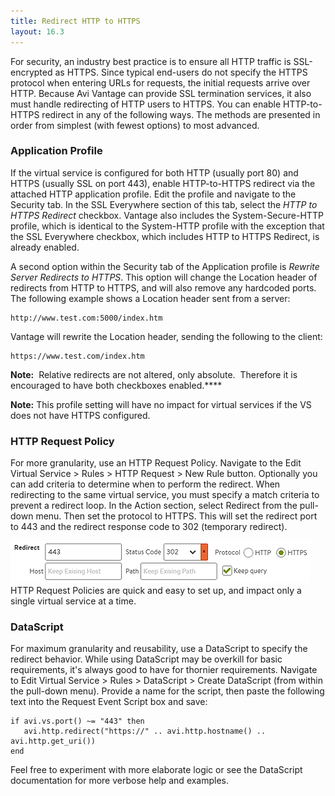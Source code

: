 ```yaml
---
title: Redirect HTTP to HTTPS
layout: 16.3
---
```

For security, an industry best practice is to ensure all HTTP traffic is SSL-encrypted as HTTPS. Since typical end-users do not specify the HTTPS protocol when entering URLs for requests, the initial requests arrive over HTTP. Because Avi Vantage can provide SSL termination services, it also must handle redirecting of HTTP users to HTTPS. You can enable HTTP-to-HTTPS redirect in any of the following ways. The methods are presented in order from simplest (with fewest options) to most advanced.

### Application Profile

If the virtual service is configured for both HTTP (usually port 80) and HTTPS (usually SSL on port 443), enable HTTP-to-HTTPS redirect via the attached HTTP application profile. Edit the profile and navigate to the Security tab. In the SSL Everywhere section of this tab, select the *HTTP to HTTPS Redirect* checkbox. Vantage also includes the System-Secure-HTTP profile, which is identical to the System-HTTP profile with the exception that the SSL Everywhere checkbox, which includes HTTP to HTTPS Redirect, is already enabled.

A second option within the Security tab of the Application profile is *Rewrite Server Redirects to HTTPS*. This option will change the Location header of redirects from HTTP to HTTPS, and will also remove any hardcoded ports. The following example shows a Location header sent from a server:

<pre><code class="language-lua">http://www.test.com:5000/index.htm</code></pre>  

Vantage will rewrite the Location header, sending the following to the client:

<pre><code class="language-lua">https://www.test.com/index.htm</code></pre>  

**Note:**  Relative redirects are not altered, only absolute.  Therefore it is encouraged to have both checkboxes enabled.****

**Note:** This profile setting will have no impact for virtual services if the VS does not have HTTPS configured.

### HTTP Request Policy

For more granularity, use an HTTP Request Policy. Navigate to the Edit Virtual Service > Rules > HTTP Request > New Rule button. Optionally you can add criteria to determine when to perform the redirect. When redirecting to the same virtual service, you must specify a match criteria to prevent a redirect loop. In the Action section, select Redirect from the pull-down menu. Then set the protocol to HTTPS. This will set the redirect port to 443 and the redirect response code to 302 (temporary redirect).

<a href="img/Policy1.png"><img class="size-full wp-image-42 alignright" src="img/Policy1.png" alt="Policy" width="480" height="68"></a> HTTP Request Policies are quick and easy to set up, and impact only a single virtual service at a time.

### DataScript

For maximum granularity and reusability, use a DataScript to specify the redirect behavior. While using DataScript may be overkill for basic requirements, it's always good to have for thornier requirements. Navigate to Edit Virtual Service > Rules > DataScript > Create DataScript (from within the pull-down menu). Provide a name for the script, then paste the following text into the Request Event Script box and save:

<pre><code class="language-lua">if avi.vs.port() ~= "443" then
   avi.http.redirect("https://" .. avi.http.hostname() .. avi.http.get_uri())
end</code></pre>  

Feel free to experiment with more elaborate logic or see the DataScript documentation for more verbose help and examples.

